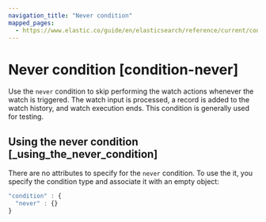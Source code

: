 ```yaml
---
navigation_title: "Never condition"
mapped_pages:
  - https://www.elastic.co/guide/en/elasticsearch/reference/current/condition-never.html
---
```


# Never condition [condition-never]

Use the `never` condition to skip performing the watch actions whenever the watch is triggered. The watch input is processed, a record is added to the watch history, and watch execution ends. This condition is generally used for testing.

## Using the never condition [_using_the_never_condition]

There are no attributes to specify for the `never` condition. To use the it, you specify the condition type and associate it with an empty object:

```js
"condition" : {
  "never" : {}
}
```
